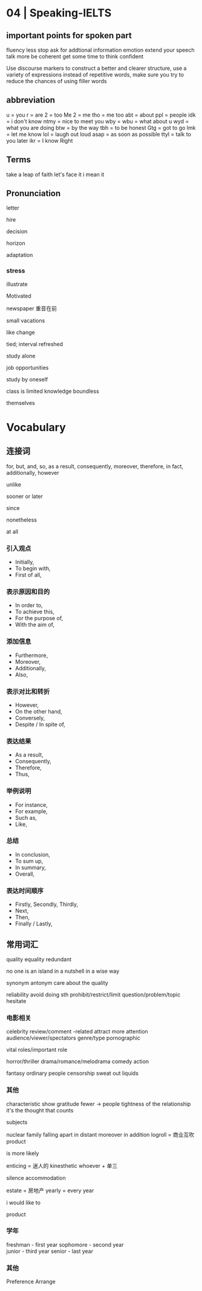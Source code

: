# 04 | Speaking-IELTS

## important points for spoken part

fluency
less stop
ask for addtional information
emotion
extend your speech talk more
be coherent
get some time to think
confident

Use discourse markers to construct a better and clearer structure, use a variety of expressions instead of repetitive words, make sure you try to reduce the chances of using filler words

## abbreviation

u = you
r = are
2 = too
Me 2 = me tho = me too
abt = about
ppl = people
idk = i don't know
ntmy = nice to meet you 
wby = wbu = what about u
wyd = what you are doing
btw = by the way 
tbh = to be honest
Gtg = got to go
lmk = let me know
lol = laugh out loud
asap = as soon as possible
ttyl = talk to you later
ikr = I know Right



## Terms


take a leap of faith
let's face it
i mean it

## Pronunciation

letter

hire

decision

horizon

adaptation

### stress

illustrate

Motivated

newspaper 重音在前



small vacations

like change 

tied; interval refreshed



study alone 



job opportunities



study by oneself 

class is limited knowledge boundless

themselves







# Vocabulary

## 连接词

for, but, and, so, as a result, consequently, moreover, therefore, in fact, additionally, however



unlike

sooner or later

since

nonetheless

at all

### 引入观点
- Initially,
- To begin with, 
- First of all,

### 表示原因和目的
- In order to,
- To achieve this,
- For the purpose of,
- With the aim of,

### 添加信息
- Furthermore,
- Moreover,
- Additionally,
- Also,

### 表示对比和转折
- However,
- On the other hand,
- Conversely,
- Despite / In spite of,

### 表达结果
- As a result,
- Consequently,
- Therefore,
- Thus,

### 举例说明
- For instance,
- For example,
- Such as,
- Like,

### 总结
- In conclusion,
- To sum up,
- In summary,
- Overall,

### 表达时间顺序
- Firstly, Secondly, Thirdly,
- Next,
- Then,
- Finally / Lastly,

## 常用词汇
quality
equality
redundant

no one is an island
in a nutshell
in a wise way

synonym
antonym
care about the quality

reliability
avoid doing sth
prohibit/restrict/limit
question/problem/topic
hesitate

### 电影相关
celebrity
review/comment
-related
attract more attention
audience/viewer/spectators
genre/type
pornographic

vital roles/important role

horror/thriller
drama/romance/melodrama 
comedy
action

fantasy
ordinary people
censorship
sweat out liquids

### 其他
characteristic
show gratitude
fewer -> people
tightness of the relationship
it's the thought that counts

subjects

nuclear family
falling apart
in distant
moreover
in addition
logroll = 商业互吹
product

is more likely

enticing = 迷人的
kinesthetic
whoever + 单三

silence
accommodation

estate = 房地产
yearly = every year

i would like to

product

### 学年
freshman - first year
sophomore - second year  
junior - third year
senior - last year

### 其他
Preference
Arrange